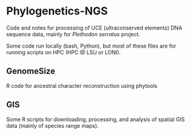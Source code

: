 # Phylogenetics-NGS

Code and notes for processing of UCE (ultraconserved elements) DNA sequence data, mainly for _Plethodon serratus_ project.

Some code run locally (bash, Python), but most of these files are for running scripts on HPC (HPC @ LSU or LONI).

## GenomeSize

R code for ancestral character reconstruction using phytools

## GIS

Some R scripts for downloading, processing, and analysis of spatial GIS data (mainly of species range maps).
